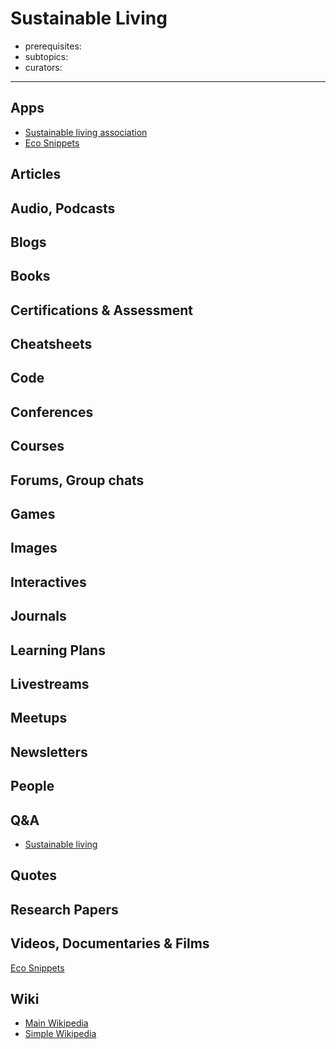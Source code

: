 # Sustainable Living

- prerequisites:
- subtopics:
- curators:

------

## Apps

- [Sustainable living association](https://sustainablelivingassociation.org/) 
- [Eco Snippets](http://www.ecosnippets.com/)

## Articles

## Audio, Podcasts

## Blogs

## Books

## Certifications & Assessment

## Cheatsheets

## Code

## Conferences

## Courses

## Forums, Group chats

## Games

## Images

## Interactives

## Journals

## Learning Plans

## Livestreams

## Meetups

## Newsletters

## People

## Q&A

- [Sustainable living](https://sustainability.stackexchange.com)

## Quotes

## Research Papers

## Videos, Documentaries & Films

[Eco Snippets](http://www.ecosnippets.com/)

## Wiki

- [Main Wikipedia](https://en.wikipedia.org/wiki/Sustainable_living)
- [Simple Wikipedia](https://simple.wikipedia.org/wiki/Simple_living)

